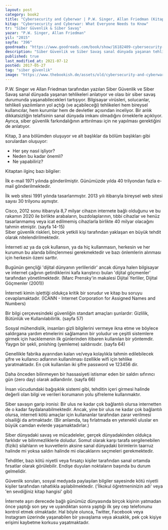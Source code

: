 ```yaml
---
layout: post  
category: book2  
title: "Cybersecurity and Cyberwar | P.W. Singer, Allan Friedman (Kitap)"  
kitap: "Cybersecurity and Cyberwar: What Everyone Needs to Know"  
tr: "Siber Güvenlik & Siber Savaş"  
yazar: "P.W. Singer, Allan Friedman"  
yil: "2015"  
sayfa: "396"  
goodreads: "https://www.goodreads.com/book/show/16182409-cybersecurity-and-cyberwar"
description: "Siber Güvenlik ve Siber Savaş sanal dünyada yaşanan tehlikeleri anlatıyor ve olası bir siber savaş durumunda yaşanabilecekleri tartışıyor."
published: true
last_modified_at: 2021-07-12
posted: 2017-05-27
tag: "siber güvenlik"
image: "https://www.thebookish.de/assets/old/cybersecurity-and-cyberwar.jpg"
---
```


P.W. Singer ve Allan Friedman tarafından yazılan Siber Güvenlik ve Siber Savaş sanal dünyada yaşanan tehlikeleri anlatıyor ve olası bir siber savaş durumunda yaşanabilecekleri tartışıyor. Bilgisayar virüsleri, solucanlar, tehlikeli yazılımların yol açtığı (ve açabileceği) tehlikeleri hem bireysel kullanıcılar, hem kurumlar hem de devletler açısından inceliyor. Bir anlık dikkatsizliğin telafisinin sanal dünyada imkanı olmadığını örneklerle açıklıyor. Ayrıca, siber güvenlik farkındalığının arttırılması için ne yapılması gerektiğini de anlatıyor.  
  
Kitap, 3 ana bölümden oluşuyor ve alt başlıklar da bölüm başlıkları gibi sorulardan oluşuyor:  
- Her şey nasıl işliyor?  
- Neden bu kadar önemli?  
- Ne yapabiliriz?  
  
Kitaptan ilginç bazı bilgiler:  
  
İlk e-mail 1971 yılında gönderilmiştir. Günümüzde yılda 40 trilyondan fazla e-mail gönderilmektedir.  
  
İlk web sitesi 1991 yılında tasarlanmıştır. 2013 yılı itibarıyla bireysel web sitesi sayısı 30 trilyonu aşmıştır.  
  
Cisco, 2012 sonu itibarıyla 8,7 milyar cihazın internete bağlı olduğunu ve bu rakamın 2020 ile birlikte arabaların, buzdolaplarının, tıbbi cihazlar ve henüz tasarlanmamış veya icat edilmemiş cihazlarla birlikte 40 milyar olacağını tahmin etmiştir. (sayfa 14-15)  
Siber güvenlik riskleri, birçok yetkili kişi tarafından yaklaşan en büyük tehdit olarak nitelendirilmektedir.  
  
İnterneti az ya da çok kullansın, ya da hiç kullanmasın, herkesin ve her kurumun bu alanda bilinçlenmesi gerekmektedir ve bazı önlemlerin alınması için herkesin özeni sarttır.  
  
Bugünün gençliği 'dijital dünyanın yerlileridir' ancak dünya halen bilgisayar ve internet çağının getirdiklerini kafa karıştırıcı bulan 'dijital göçmenler' tarafından yönetilmektedir. (Marc Prensky'in makalesi Dijital Yerliler, Dijital Göçmenler (2001))  
  
İnterneti kimin işlettiği oldukça kritik bir sorudur ve kitap bu soruyu cevaplamaktadır. (İCANN - Internet Corporation for Assigned Names and Numbers)  
  
Bir bilgi çerçevesindeki güvenliğin standart amaçları şunlardır: Gizlilik, Bütünlük ve Kullanılabilirlik. (sayfa 57)  
  
Sosyal mühendislik, insanları gizli bilgilerini vermeye ikna etme ve böylece saldırgana yardım etmelerini sağlamanın bir yoludur ve çeşitli sistemlere girmek için hacklemenin ilk günlerinden itibaren kullanılan bir yöntemdir. Yaygın bir şekli, pnishing (yemleme) saldırısıdır. (sayfa 64)  
  
Genellikle fabrika ayarından kalan ve/veya kolaylıkla tahmin edilebilecek şifre ve kullanıcı adlarının kullanılması özellikle wifi için tehlike yaratmaktadır. En çok kullanılan iki şifre password ve 123456 dir.  
  
Daha önceden bilinmeyen bir hassasiyeti istismar eden bir saldırı sıfırıncı gün (zero day) olarak adlandırılır. (sayfa 66)  
  
İnsan vücudundaki bağışıklık sistemi gibi, tehditin içeri girmesi halinde değerli olan bilgi ve verileri korumanın yolu şifreleme kullanmaktır.  
  
Siber savaşın garip ironisi: Bir ulus ne kadar çok bağlantılı olursa internetten de o kadar faydalanabilmektedir. Ancak, yine bir ulus ne kadar çok bağlantılı olursa, interneti kötü amaçlar için kullananlar tarafından zarar verilmesi olsailiği da artmaktadır. (Bir anlamda, taş fırlatmada en yetenekli uluslar en büyük camdan evlerde yaşamaktadırlar.)  
  
Siber dünyadaki savaş ve mücadeleler, gerçek dünyadakinden oldukça farklıdır ve bilinmezliklerle doludur. Somut olarak karşı tarafa sergilenebilen (fiziki) silahların ve kuvvetlerin aksine sanal dünyadaki birimlerin taarruz halinde mi yoksa saldırı halinde mi olacaklarını seçmeleri gerekmektedir.  
  
Tehditler, bazı kötü niyetli veya fırsatçı kişiler tarafından sanal ortamda fırsatlar olarak görülebilir. Endişe duyulan noktaların başında bu durum gelmelidir.  
  
Güvenlik soruları, sosyal medyada paylaşılan bilgiler sayesinde kötü niyetli kişiler tarafından rahatlıkla aşılabilmektedir. ('İlkokul öğretmeninizin adı' veya 'en sevdiğiniz kitap hangisi' gibi)  
  
İnternete aşırı derecede bağlı günümüz dünyasında birçok kişinin yatmadan önce yaptığı son şey ve uyandıktan sonra yaptığı ilk şey cep telefonunu kontrol etmek olmaktadır. Hal böyle olunca, Twitter, Facebook veya Instagram üzerinde yaşanabilen bir yavaşlama veya aksaklık, pek çok kişiye erişimi kaybetme korkusu yaşatmaktadır.  
  
  
